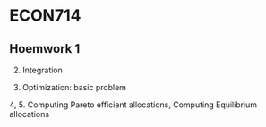# ECON714
## Hoemwork 1

2. Integration

3. Optimization: basic problem

4, 5. Computing Pareto efficient allocations, Computing Equilibrium allocations
